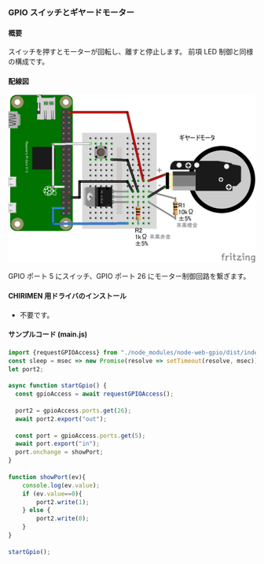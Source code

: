 ### GPIO スイッチとギヤードモーター

#### 概要

スイッチを押すとモーターが回転し、離すと停止します。
前項 LED 制御と同様の構成です。

#### 配線図

![配線図](./PiZero_gpio-inoutMotor.png "schematic")

GPIO ポート 5 にスイッチ、GPIO ポート 26 にモーター制御回路を繋ぎます。

#### CHIRIMEN 用ドライバのインストール

- 不要です。

#### サンプルコード (main.js)

```javascript
import {requestGPIOAccess} from "./node_modules/node-web-gpio/dist/index.js";
const sleep = msec => new Promise(resolve => setTimeout(resolve, msec));
let port2;

async function startGpio() {
  const gpioAccess = await requestGPIOAccess();
  
  port2 = gpioAccess.ports.get(26);
  await port2.export("out");

  const port = gpioAccess.ports.get(5);
  await port.export("in");
  port.onchange = showPort;
}

function showPort(ev){
	console.log(ev.value);
    if (ev.value==0){
        port2.write(1);
    } else {
        port2.write(0);
    }
}

startGpio();
```
